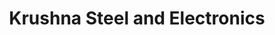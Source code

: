 ---
title: "Krushna Steel and Electronics"
url: /pune/krushna-steel-and-electronics/
shop: Haushaltsartikel
---